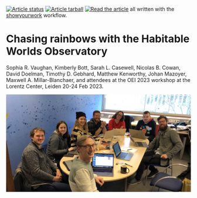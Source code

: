 <a href="https://github.com/mkenworthy/HWObows/actions/workflows/build.yml"><img src="https://github.com/mkenworthy/HWObows/actions/workflows/build.yml/badge.svg?branch=main" alt="Article status"/></a>
<a href="https://github.com/mkenworthy/HWObows/raw/main-pdf/arxiv.tar.gz"><img src="https://img.shields.io/badge/article-tarball-blue.svg?style=flat" alt="Article tarball"/></a>
<a href="https://github.com/mkenworthy/HWObows/raw/main-pdf/ms.pdf"><img src="https://img.shields.io/badge/article-pdf-blue.svg?style=flat" alt="Read the article"/></a> all written with the [showyourwork](https://github.com/showyourwork/showyourwork) workflow.

# Chasing rainbows with the Habitable Worlds Observatory

Sophia R. Vaughan, Kimberly Bott, Sarah L. Casewell, Nicolas B. Cowan, David Doelman, Timothy D. Gebhard, Matthew Kenworthy, Johan Mazoyer, Maxwell A. Millar-Blanchaer, and attendees at the OEI 2023 workshop at the Lorentz Center, Leiden 20-24 Feb 2023.

![Group of happy writers at the Lorentz Center](https://github.com/mkenworthy/HWObows/blob/7ead7526e00d096a354483ca529f5fb503c83253/2023-02-22_HWObows_writers_at_OEI.jpg "Writers at the Lorentz Center")



